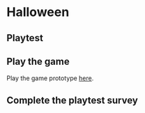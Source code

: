 # Halloween
## Playtest

## Play the game

Play the game prototype [here](https://joshualeblanc.github.io/IASC-IP04/prototypes/TwineGamePrototype.html).

## Complete the playtest survey

